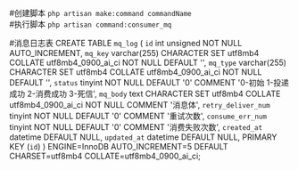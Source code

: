 #创建脚本
`php artisan make:command commandName`  
#执行脚本
`php artisan command:consumer_mq`

#消息日志表
CREATE TABLE `mq_log` (
`id` int unsigned NOT NULL AUTO_INCREMENT,
`mq_key` varchar(255) CHARACTER SET utf8mb4 COLLATE utf8mb4_0900_ai_ci NOT NULL DEFAULT '',
`mq_type` varchar(255) CHARACTER SET utf8mb4 COLLATE utf8mb4_0900_ai_ci NOT NULL DEFAULT '',
`status` tinyint NOT NULL DEFAULT '0' COMMENT '0-初始 1-投递成功 2-消费成功 3-死信',
`mq_body` text CHARACTER SET utf8mb4 COLLATE utf8mb4_0900_ai_ci NOT NULL COMMENT '消息体',
`retry_deliver_num` tinyint NOT NULL DEFAULT '0' COMMENT '重试次数',
`consume_err_num` tinyint NOT NULL DEFAULT '0' COMMENT '消费失败次数',
`created_at` datetime DEFAULT NULL,
`updated_at` datetime DEFAULT NULL,
PRIMARY KEY (`id`)
) ENGINE=InnoDB AUTO_INCREMENT=5 DEFAULT CHARSET=utf8mb4 COLLATE=utf8mb4_0900_ai_ci;
